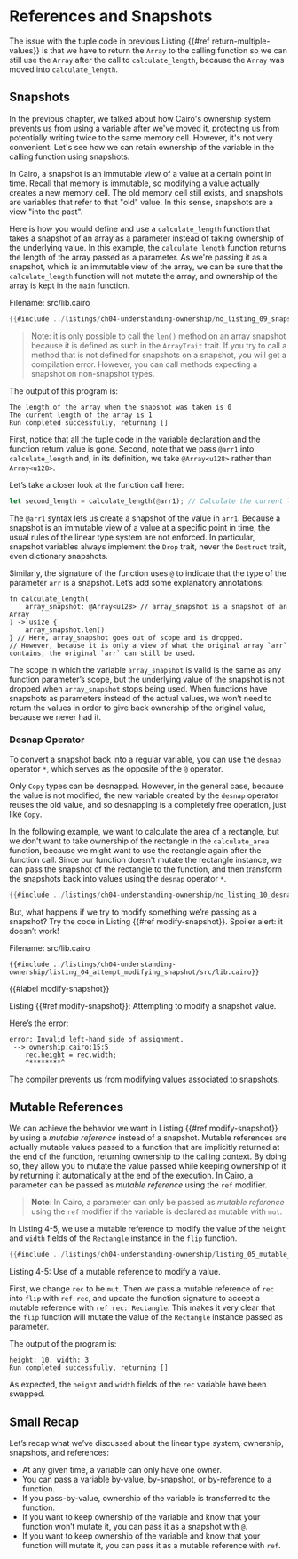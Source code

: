 # References and Snapshots

The issue with the tuple code in previous Listing {{#ref return-multiple-values}} is that we have to return the
`Array` to the calling function so we can still use the `Array` after the
call to `calculate_length`, because the `Array` was moved into
`calculate_length`.

## Snapshots

In the previous chapter, we talked about how Cairo's ownership system prevents
us from using a variable after we've moved it, protecting us from potentially
writing twice to the same memory cell. However, it's not very convenient.
Let's see how we can retain ownership of the variable in the calling function using snapshots.

In Cairo, a snapshot is an immutable view of a value at a certain point in time.
Recall that memory is immutable, so modifying a value actually creates a new memory cell.
The old memory cell still exists, and snapshots are variables that refer to that "old" value.
In this sense, snapshots are a view "into the past".

Here is how you would define and use a `calculate_length` function that takes a
snapshot of an array as a parameter instead of taking ownership of the underlying value. In this example,
the `calculate_length` function returns the length of the array passed as a parameter.
As we're passing it as a snapshot, which is an immutable view of the array, we can be sure that
the `calculate_length` function will not mutate the array, and ownership of the array is kept in the `main` function.

<span class="filename">Filename: src/lib.cairo</span>

```rust
{{#include ../listings/ch04-understanding-ownership/no_listing_09_snapshots/src/lib.cairo}}
```

> Note: it is only possible to call the `len()` method on an array snapshot because it is defined as such in the `ArrayTrait` trait. If you try to call a method that is not defined for snapshots on a snapshot, you will get a compilation error. However, you can call methods expecting a snapshot on non-snapshot types.

The output of this program is:

```shell
The length of the array when the snapshot was taken is 0
The current length of the array is 1
Run completed successfully, returning []
```

First, notice that all the tuple code in the variable declaration and the function return value is gone. Second, note
that we pass `@arr1` into `calculate_length` and, in its definition, we take `@Array<u128>` rather than `Array<u128>`.

Let’s take a closer look at the function call here:

```rust
let second_length = calculate_length(@arr1); // Calculate the current length of the array
```

The `@arr1` syntax lets us create a snapshot of the value in `arr1`. Because a snapshot is an immutable view of a value at a specific point in time, the usual rules of the linear type system are not enforced. In particular, snapshot variables always implement the `Drop` trait, never the `Destruct` trait, even dictionary snapshots.

Similarly, the signature of the function uses `@` to indicate that the type of the parameter `arr` is a snapshot. Let’s add some explanatory annotations:

```rust, noplayground
fn calculate_length(
    array_snapshot: @Array<u128> // array_snapshot is a snapshot of an Array
) -> usize {
    array_snapshot.len()
} // Here, array_snapshot goes out of scope and is dropped.
// However, because it is only a view of what the original array `arr` contains, the original `arr` can still be used.
```

The scope in which the variable `array_snapshot` is valid is the same as any function parameter’s scope, but the underlying value of the snapshot is not dropped when `array_snapshot` stops being used. When functions have snapshots as parameters instead of the actual values, we won’t need to return the values in order to give back ownership of the original value, because we never had it.

### Desnap Operator

To convert a snapshot back into a regular variable, you can use the `desnap` operator `*`, which serves as the opposite of the `@` operator.

Only `Copy` types can be desnapped. However, in the general case, because the value is not modified, the new variable created by the `desnap` operator reuses the old value, and so desnapping is a completely free operation, just like `Copy`.

In the following example, we want to calculate the area of a rectangle, but we don't want to take ownership of the rectangle in the `calculate_area` function, because we might want to use the rectangle again after the function call. Since our function doesn't mutate the rectangle instance, we can pass the snapshot of the rectangle to the function, and then transform the snapshots back into values using the `desnap` operator `*`.

```rust
{{#include ../listings/ch04-understanding-ownership/no_listing_10_desnap/src/lib.cairo}}
```

But, what happens if we try to modify something we’re passing as a snapshot? Try the code in
Listing {{#ref modify-snapshot}}. Spoiler alert: it doesn’t work!

<span class="filename">Filename: src/lib.cairo</span>

```rust,does_not_compile
{{#include ../listings/ch04-understanding-ownership/listing_04_attempt_modifying_snapshot/src/lib.cairo}}
```

{{#label modify-snapshot}}

<span class="caption">Listing {{#ref modify-snapshot}}: Attempting to modify a snapshot value.</span>

Here’s the error:

```shell
error: Invalid left-hand side of assignment.
 --> ownership.cairo:15:5
    rec.height = rec.width;
    ^********^
```

The compiler prevents us from modifying values associated to snapshots.

## Mutable References

We can achieve the behavior we want in Listing {{#ref modify-snapshot}} by using a _mutable reference_ instead of a snapshot. Mutable references are actually mutable values passed to a function that are implicitly returned at the end of the function, returning ownership to the calling context. By doing so, they allow you to mutate the value passed while keeping ownership of it by returning it automatically at the end of the execution.
In Cairo, a parameter can be passed as _mutable reference_ using the `ref` modifier.

> **Note**: In Cairo, a parameter can only be passed as _mutable reference_ using the `ref` modifier if the variable is declared as mutable with `mut`.

In Listing 4-5, we use a mutable reference to modify the value of the `height` and `width` fields of the `Rectangle` instance in the `flip` function.

```rust
{{#include ../listings/ch04-understanding-ownership/listing_05_mutable_reference/src/lib.cairo}}
```

<span class="caption">Listing 4-5: Use of a mutable reference to modify a value.</span>

First, we change `rec` to be `mut`. Then we pass a mutable reference of `rec` into `flip` with `ref rec`, and update the function signature to accept a mutable reference with `ref rec: Rectangle`. This makes it very clear that the `flip` function will mutate the value of the `Rectangle` instance passed as parameter.

The output of the program is:

```shell
height: 10, width: 3
Run completed successfully, returning []
```

As expected, the `height` and `width` fields of the `rec` variable have been swapped.

## Small Recap

Let’s recap what we’ve discussed about the linear type system, ownership, snapshots, and references:

- At any given time, a variable can only have one owner.
- You can pass a variable by-value, by-snapshot, or by-reference to a function.
- If you pass-by-value, ownership of the variable is transferred to the function.
- If you want to keep ownership of the variable and know that your function won’t mutate it, you can pass it as a snapshot with `@`.
- If you want to keep ownership of the variable and know that your function will mutate it, you can pass it as a mutable reference with `ref`.
